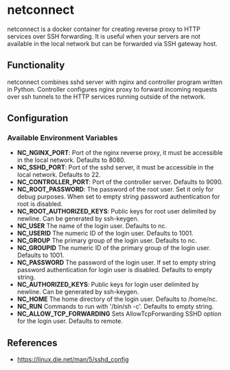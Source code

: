 # netconnect
netconnect is a docker container for creating reverse proxy to HTTP services
over SSH forwarding. It is useful when your servers are not available in the
local network but can be forwarded via SSH gateway host.

## Functionality

netconnect combines sshd server with nginx and controller program written in Python. Controller configures nginx proxy to forward incoming requests over ssh tunnels to
the HTTP services running outside of the network.

## Configuration
### Available Environment Variables

 - **NC_NGINX_PORT**: Port of the nginx reverse proxy, it must be accessible in the local network. Defaults to 8080.
 - **NC_SSHD_PORT**: Port of the sshd server, it must be accessible in the local network. Defaults to 22.
 - **NC_CONTROLLER_PORT**: Port of the controller server. Defaults to 9090.
 - **NC_ROOT_PASSWORD**: The password of the root user. Set it only for debug purposes. When set to empty string password authentication for root is disabled.
 - **NC_ROOT_AUTHORIZED_KEYS**: Public keys for root user delimited by newline. Can be generated by ssh-keygen.
 - **NC_USER** The name of the login user. Defaults to nc.
 - **NC_USERID** The numeric ID of the login user. Defaults to 1001.
 - **NC_GROUP** The primary group of the login user. Defaults to nc.
 - **NC_GROUPID** The numeric ID of the primary group of the login user. Defaults to 1001.
 - **NC_PASSWORD** The password of the login user. If set to empty string password authentication for login user is disabled. Defaults to empty string.
 - **NC_AUTHORIZED_KEYS**: Public keys for login user delimited by newline. Can be generated by ssh-keygen.
 - **NC_HOME** The home directory of the login user. Defaults to /home/nc.
 - **NC_RUN** Commands to run with '/bin/sh -c'. Defaults to empty string.
 - **NC_ALLOW_TCP_FORWARDING** Sets AllowTcpForwarding SSHD option for the login user. Defaults to remote.

## References

 * https://linux.die.net/man/5/sshd_config
